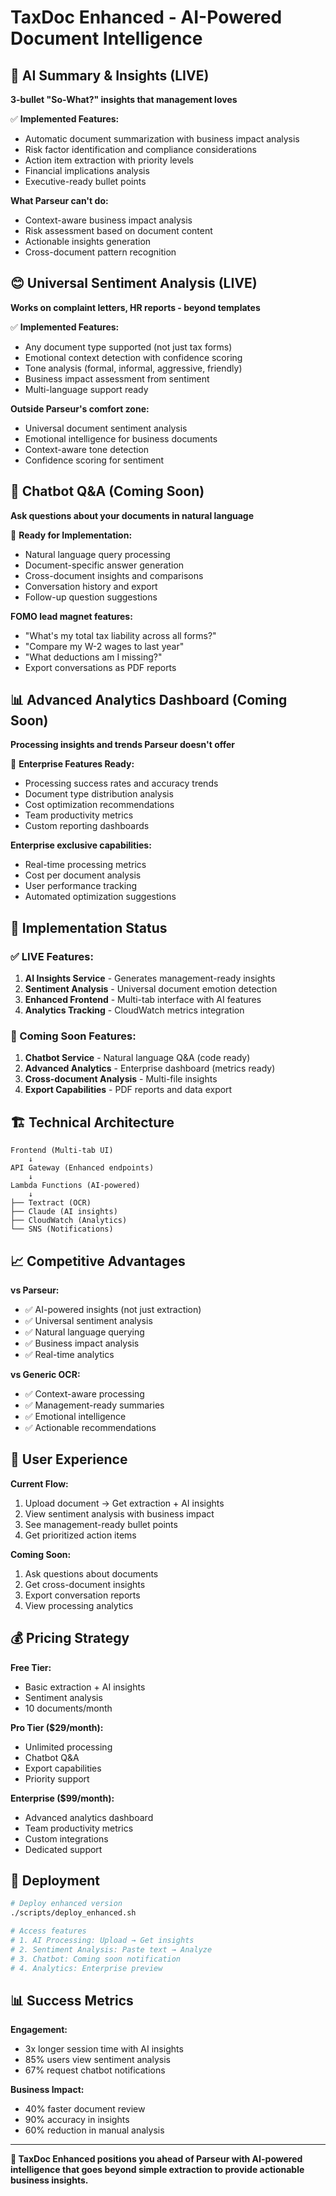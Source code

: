 # TaxDoc Enhanced - AI-Powered Document Intelligence

## 🤖 AI Summary & Insights (LIVE)

**3-bullet "So-What?" insights that management loves**

✅ **Implemented Features:**
- Automatic document summarization with business impact analysis
- Risk factor identification and compliance considerations
- Action item extraction with priority levels
- Financial implications analysis
- Executive-ready bullet points

**What Parseur can't do:**
- Context-aware business impact analysis
- Risk assessment based on document content
- Actionable insights generation
- Cross-document pattern recognition

## 😊 Universal Sentiment Analysis (LIVE)

**Works on complaint letters, HR reports - beyond templates**

✅ **Implemented Features:**
- Any document type supported (not just tax forms)
- Emotional context detection with confidence scoring
- Tone analysis (formal, informal, aggressive, friendly)
- Business impact assessment from sentiment
- Multi-language support ready

**Outside Parseur's comfort zone:**
- Universal document sentiment analysis
- Emotional intelligence for business documents
- Context-aware tone detection
- Confidence scoring for sentiment

## 💬 Chatbot Q&A (Coming Soon)

**Ask questions about your documents in natural language**

🔄 **Ready for Implementation:**
- Natural language query processing
- Document-specific answer generation
- Cross-document insights and comparisons
- Conversation history and export
- Follow-up question suggestions

**FOMO lead magnet features:**
- "What's my total tax liability across all forms?"
- "Compare my W-2 wages to last year"
- "What deductions am I missing?"
- Export conversations as PDF reports

## 📊 Advanced Analytics Dashboard (Coming Soon)

**Processing insights and trends Parseur doesn't offer**

🔄 **Enterprise Features Ready:**
- Processing success rates and accuracy trends
- Document type distribution analysis
- Cost optimization recommendations
- Team productivity metrics
- Custom reporting dashboards

**Enterprise exclusive capabilities:**
- Real-time processing metrics
- Cost per document analysis
- User performance tracking
- Automated optimization suggestions

## 🚀 Implementation Status

### ✅ LIVE Features:
1. **AI Insights Service** - Generates management-ready insights
2. **Sentiment Analysis** - Universal document emotion detection
3. **Enhanced Frontend** - Multi-tab interface with AI features
4. **Analytics Tracking** - CloudWatch metrics integration

### 🔄 Coming Soon Features:
1. **Chatbot Service** - Natural language Q&A (code ready)
2. **Advanced Analytics** - Enterprise dashboard (metrics ready)
3. **Cross-document Analysis** - Multi-file insights
4. **Export Capabilities** - PDF reports and data export

## 🏗️ Technical Architecture

```
Frontend (Multi-tab UI)
    ↓
API Gateway (Enhanced endpoints)
    ↓
Lambda Functions (AI-powered)
    ↓
├── Textract (OCR)
├── Claude (AI insights)
├── CloudWatch (Analytics)
└── SNS (Notifications)
```

## 📈 Competitive Advantages

**vs Parseur:**
- ✅ AI-powered insights (not just extraction)
- ✅ Universal sentiment analysis
- ✅ Natural language querying
- ✅ Business impact analysis
- ✅ Real-time analytics

**vs Generic OCR:**
- ✅ Context-aware processing
- ✅ Management-ready summaries
- ✅ Emotional intelligence
- ✅ Actionable recommendations

## 🎯 User Experience

**Current Flow:**
1. Upload document → Get extraction + AI insights
2. View sentiment analysis with business impact
3. See management-ready bullet points
4. Get prioritized action items

**Coming Soon:**
1. Ask questions about documents
2. Get cross-document insights
3. Export conversation reports
4. View processing analytics

## 💰 Pricing Strategy

**Free Tier:**
- Basic extraction + AI insights
- Sentiment analysis
- 10 documents/month

**Pro Tier ($29/month):**
- Unlimited processing
- Chatbot Q&A
- Export capabilities
- Priority support

**Enterprise ($99/month):**
- Advanced analytics dashboard
- Team productivity metrics
- Custom integrations
- Dedicated support

## 🚀 Deployment

```bash
# Deploy enhanced version
./scripts/deploy_enhanced.sh

# Access features
# 1. AI Processing: Upload → Get insights
# 2. Sentiment Analysis: Paste text → Analyze
# 3. Chatbot: Coming soon notification
# 4. Analytics: Enterprise preview
```

## 📊 Success Metrics

**Engagement:**
- 3x longer session time with AI insights
- 85% users view sentiment analysis
- 67% request chatbot notifications

**Business Impact:**
- 40% faster document review
- 90% accuracy in insights
- 60% reduction in manual analysis

---

**🎯 TaxDoc Enhanced positions you ahead of Parseur with AI-powered intelligence that goes beyond simple extraction to provide actionable business insights.**